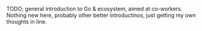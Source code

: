 TODO; general introduction to Go & ecosystem, aimed at co-workers.
Nothing new here, probably other better introductinos, just getting my own thoughts in line.
